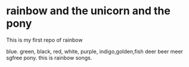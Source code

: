 # rainbow and the unicorn and the pony
This is my first repo of rainbow

blue.
green,
black,
red,
white,
purple,
indigo,golden,fish
deer
beer
meer
sgfree
pony.
this is rainbow songs.

